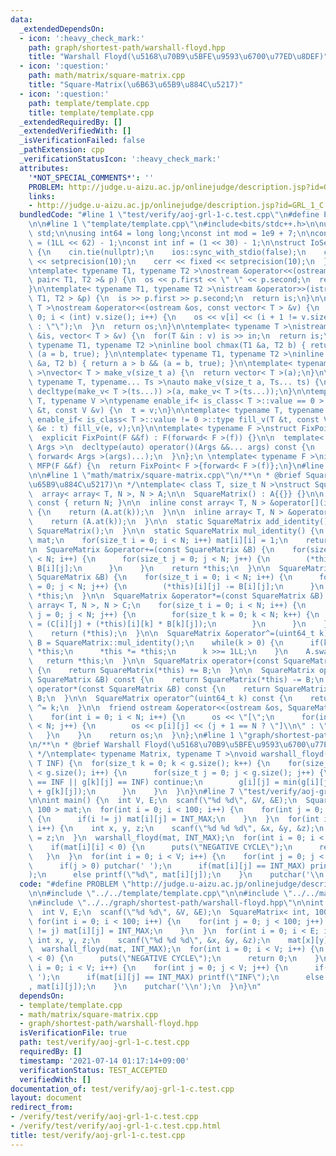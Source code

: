 ```yaml
---
data:
  _extendedDependsOn:
  - icon: ':heavy_check_mark:'
    path: graph/shortest-path/warshall-floyd.hpp
    title: "Warshall Floyd(\u5168\u70B9\u5BFE\u9593\u6700\u77ED\u8DEF)"
  - icon: ':question:'
    path: math/matrix/square-matrix.cpp
    title: "Square-Matrix(\u6B63\u65B9\u884C\u5217)"
  - icon: ':question:'
    path: template/template.cpp
    title: template/template.cpp
  _extendedRequiredBy: []
  _extendedVerifiedWith: []
  _isVerificationFailed: false
  _pathExtension: cpp
  _verificationStatusIcon: ':heavy_check_mark:'
  attributes:
    '*NOT_SPECIAL_COMMENTS*': ''
    PROBLEM: http://judge.u-aizu.ac.jp/onlinejudge/description.jsp?id=GRL_1_C
    links:
    - http://judge.u-aizu.ac.jp/onlinejudge/description.jsp?id=GRL_1_C
  bundledCode: "#line 1 \"test/verify/aoj-grl-1-c.test.cpp\"\n#define PROBLEM \"http://judge.u-aizu.ac.jp/onlinejudge/description.jsp?id=GRL_1_C\"\
    \n\n#line 1 \"template/template.cpp\"\n#include<bits/stdc++.h>\n\nusing namespace\
    \ std;\n\nusing int64 = long long;\nconst int mod = 1e9 + 7;\n\nconst int64 infll\
    \ = (1LL << 62) - 1;\nconst int inf = (1 << 30) - 1;\n\nstruct IoSetup {\n  IoSetup()\
    \ {\n    cin.tie(nullptr);\n    ios::sync_with_stdio(false);\n    cout << fixed\
    \ << setprecision(10);\n    cerr << fixed << setprecision(10);\n  }\n} iosetup;\n\
    \ntemplate< typename T1, typename T2 >\nostream &operator<<(ostream &os, const\
    \ pair< T1, T2 >& p) {\n  os << p.first << \" \" << p.second;\n  return os;\n\
    }\n\ntemplate< typename T1, typename T2 >\nistream &operator>>(istream &is, pair<\
    \ T1, T2 > &p) {\n  is >> p.first >> p.second;\n  return is;\n}\n\ntemplate< typename\
    \ T >\nostream &operator<<(ostream &os, const vector< T > &v) {\n  for(int i =\
    \ 0; i < (int) v.size(); i++) {\n    os << v[i] << (i + 1 != v.size() ? \" \"\
    \ : \"\");\n  }\n  return os;\n}\n\ntemplate< typename T >\nistream &operator>>(istream\
    \ &is, vector< T > &v) {\n  for(T &in : v) is >> in;\n  return is;\n}\n\ntemplate<\
    \ typename T1, typename T2 >\ninline bool chmax(T1 &a, T2 b) { return a < b &&\
    \ (a = b, true); }\n\ntemplate< typename T1, typename T2 >\ninline bool chmin(T1\
    \ &a, T2 b) { return a > b && (a = b, true); }\n\ntemplate< typename T = int64\
    \ >\nvector< T > make_v(size_t a) {\n  return vector< T >(a);\n}\n\ntemplate<\
    \ typename T, typename... Ts >\nauto make_v(size_t a, Ts... ts) {\n  return vector<\
    \ decltype(make_v< T >(ts...)) >(a, make_v< T >(ts...));\n}\n\ntemplate< typename\
    \ T, typename V >\ntypename enable_if< is_class< T >::value == 0 >::type fill_v(T\
    \ &t, const V &v) {\n  t = v;\n}\n\ntemplate< typename T, typename V >\ntypename\
    \ enable_if< is_class< T >::value != 0 >::type fill_v(T &t, const V &v) {\n  for(auto\
    \ &e : t) fill_v(e, v);\n}\n\ntemplate< typename F >\nstruct FixPoint : F {\n\
    \  explicit FixPoint(F &&f) : F(forward< F >(f)) {}\n\n  template< typename...\
    \ Args >\n  decltype(auto) operator()(Args &&... args) const {\n    return F::operator()(*this,\
    \ forward< Args >(args)...);\n  }\n};\n \ntemplate< typename F >\ninline decltype(auto)\
    \ MFP(F &&f) {\n  return FixPoint< F >{forward< F >(f)};\n}\n#line 4 \"test/verify/aoj-grl-1-c.test.cpp\"\
    \n\n#line 1 \"math/matrix/square-matrix.cpp\"\n/**\n * @brief Square-Matrix(\u6B63\
    \u65B9\u884C\u5217)\n */\ntemplate< class T, size_t N >\nstruct SquareMatrix {\n\
    \  array< array< T, N >, N > A;\n\n  SquareMatrix() : A{{}} {}\n\n  size_t size()\
    \ const { return N; }\n\n  inline const array< T, N > &operator[](int k) const\
    \ {\n    return (A.at(k));\n  }\n\n  inline array< T, N > &operator[](int k) {\n\
    \    return (A.at(k));\n  }\n\n  static SquareMatrix add_identity() {\n    return\
    \ SquareMatrix();\n  }\n\n  static SquareMatrix mul_identity() {\n    SquareMatrix\
    \ mat;\n    for(size_t i = 0; i < N; i++) mat[i][i] = 1;\n    return mat;\n  }\n\
    \n  SquareMatrix &operator+=(const SquareMatrix &B) {\n    for(size_t i = 0; i\
    \ < N; i++) {\n      for(size_t j = 0; j < N; j++) {\n        (*this)[i][j] +=\
    \ B[i][j];\n      }\n    }\n    return *this;\n  }\n\n  SquareMatrix &operator-=(const\
    \ SquareMatrix &B) {\n    for(size_t i = 0; i < N; i++) {\n      for(size_t j\
    \ = 0; j < N; j++) {\n        (*this)[i][j] -= B[i][j];\n      }\n    }\n    return\
    \ *this;\n  }\n\n  SquareMatrix &operator*=(const SquareMatrix &B) {\n    array<\
    \ array< T, N >, N > C;\n    for(size_t i = 0; i < N; i++) {\n      for(size_t\
    \ j = 0; j < N; j++) {\n        for(size_t k = 0; k < N; k++) {\n          C[i][j]\
    \ = (C[i][j] + (*this)[i][k] * B[k][j]);\n        }\n      }\n    }\n    A.swap(C);\n\
    \    return (*this);\n  }\n\n  SquareMatrix &operator^=(uint64_t k) {\n    SquareMatrix\
    \ B = SquareMatrix::mul_identity();\n    while(k > 0) {\n      if(k & 1) B *=\
    \ *this;\n      *this *= *this;\n      k >>= 1LL;\n    }\n    A.swap(B.A);\n \
    \   return *this;\n  }\n\n  SquareMatrix operator+(const SquareMatrix &B) const\
    \ {\n    return SquareMatrix(*this) += B;\n  }\n\n  SquareMatrix operator-(const\
    \ SquareMatrix &B) const {\n    return SquareMatrix(*this) -= B;\n  }\n\n  SquareMatrix\
    \ operator*(const SquareMatrix &B) const {\n    return SquareMatrix(*this) *=\
    \ B;\n  }\n\n  SquareMatrix operator^(uint64_t k) const {\n    return SquareMatrix(*this)\
    \ ^= k;\n  }\n\n  friend ostream &operator<<(ostream &os, SquareMatrix &p) {\n\
    \    for(int i = 0; i < N; i++) {\n      os << \"[\";\n      for(int j = 0; j\
    \ < N; j++) {\n        os << p[i][j] << (j + 1 == N ? \"]\\n\" : \",\");\n   \
    \   }\n    }\n    return os;\n  }\n};\n#line 1 \"graph/shortest-path/warshall-floyd.hpp\"\
    \n/**\n * @brief Warshall Floyd(\u5168\u70B9\u5BFE\u9593\u6700\u77ED\u8DEF)\n\
    \ */\ntemplate< typename Matrix, typename T >\nvoid warshall_floyd(Matrix &g,\
    \ T INF) {\n  for(size_t k = 0; k < g.size(); k++) {\n    for(size_t i = 0; i\
    \ < g.size(); i++) {\n      for(size_t j = 0; j < g.size(); j++) {\n        if(g[i][k]\
    \ == INF || g[k][j] == INF) continue;\n        g[i][j] = min(g[i][j], g[i][k]\
    \ + g[k][j]);\n      }\n    }\n  }\n}\n#line 7 \"test/verify/aoj-grl-1-c.test.cpp\"\
    \n\nint main() {\n  int V, E;\n  scanf(\"%d %d\", &V, &E);\n  SquareMatrix< int,\
    \ 100 > mat;\n  for(int i = 0; i < 100; i++) {\n    for(int j = 0; j < 100; j++)\
    \ {\n      if(i != j) mat[i][j] = INT_MAX;\n    }\n  }\n  for(int i = 0; i < E;\
    \ i++) {\n    int x, y, z;\n    scanf(\"%d %d %d\", &x, &y, &z);\n    mat[x][y]\
    \ = z;\n  }\n  warshall_floyd(mat, INT_MAX);\n  for(int i = 0; i < V; i++) {\n\
    \    if(mat[i][i] < 0) {\n      puts(\"NEGATIVE CYCLE\");\n      return 0;\n \
    \   }\n  }\n  for(int i = 0; i < V; i++) {\n    for(int j = 0; j < V; j++) {\n\
    \      if(j > 0) putchar(' ');\n      if(mat[i][j] == INT_MAX) printf(\"INF\"\
    );\n      else printf(\"%d\", mat[i][j]);\n    }\n    putchar('\\n');\n  }\n}\n"
  code: "#define PROBLEM \"http://judge.u-aizu.ac.jp/onlinejudge/description.jsp?id=GRL_1_C\"\
    \n\n#include \"../../template/template.cpp\"\n\n#include \"../../math/matrix/square-matrix.cpp\"\
    \n#include \"../../graph/shortest-path/warshall-floyd.hpp\"\n\nint main() {\n\
    \  int V, E;\n  scanf(\"%d %d\", &V, &E);\n  SquareMatrix< int, 100 > mat;\n \
    \ for(int i = 0; i < 100; i++) {\n    for(int j = 0; j < 100; j++) {\n      if(i\
    \ != j) mat[i][j] = INT_MAX;\n    }\n  }\n  for(int i = 0; i < E; i++) {\n   \
    \ int x, y, z;\n    scanf(\"%d %d %d\", &x, &y, &z);\n    mat[x][y] = z;\n  }\n\
    \  warshall_floyd(mat, INT_MAX);\n  for(int i = 0; i < V; i++) {\n    if(mat[i][i]\
    \ < 0) {\n      puts(\"NEGATIVE CYCLE\");\n      return 0;\n    }\n  }\n  for(int\
    \ i = 0; i < V; i++) {\n    for(int j = 0; j < V; j++) {\n      if(j > 0) putchar('\
    \ ');\n      if(mat[i][j] == INT_MAX) printf(\"INF\");\n      else printf(\"%d\"\
    , mat[i][j]);\n    }\n    putchar('\\n');\n  }\n}\n"
  dependsOn:
  - template/template.cpp
  - math/matrix/square-matrix.cpp
  - graph/shortest-path/warshall-floyd.hpp
  isVerificationFile: true
  path: test/verify/aoj-grl-1-c.test.cpp
  requiredBy: []
  timestamp: '2021-07-14 01:17:14+09:00'
  verificationStatus: TEST_ACCEPTED
  verifiedWith: []
documentation_of: test/verify/aoj-grl-1-c.test.cpp
layout: document
redirect_from:
- /verify/test/verify/aoj-grl-1-c.test.cpp
- /verify/test/verify/aoj-grl-1-c.test.cpp.html
title: test/verify/aoj-grl-1-c.test.cpp
---
```


